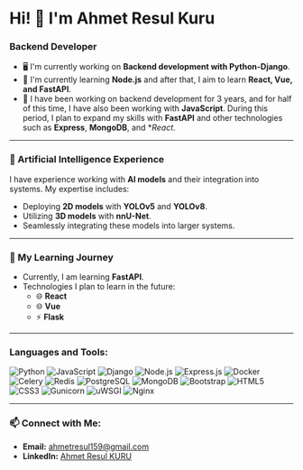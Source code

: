 # Hi! 👋 I'm Ahmet Resul Kuru

### Backend Developer

- 🖥️ I'm currently working on **Backend development with Python-Django**.
- 🌱 I'm currently learning **Node.js** and after that, I aim to learn **React, Vue, and FastAPI**.
- 🌟 I have been working on backend development for 3 years, and for half of this time, I have also been working with **JavaScript**. During this period, I plan to expand my skills with **FastAPI** and other technologies such as **Express**, **MongoDB**, and **React*.

---

### 🧠 Artificial Intelligence Experience

I have experience working with **AI models** and their integration into systems. My expertise includes:
- Deploying **2D models** with **YOLOv5** and **YOLOv8**.
- Utilizing **3D models** with **nnU-Net**.
- Seamlessly integrating these models into larger systems.

---

### 🚀 My Learning Journey

- Currently, I am learning **FastAPI**.
- Technologies I plan to learn in the future:
  - 🌐 **React**
  - 🌐 **Vue**
  - ⚡ **Flask**
---

### Languages and Tools:
![Python](https://img.shields.io/badge/-Python-3776AB?style=flat&logo=python&logoColor=white)
![JavaScript](https://img.shields.io/badge/-JavaScript-F7DF1E?style=flat&logo=javascript&logoColor=black)
![Django](https://img.shields.io/badge/-Django-092E20?style=flat&logo=django&logoColor=white)
![Node.js](https://img.shields.io/badge/-Node.js-339933?style=flat&logo=node.js&logoColor=white)
![Express.js](https://img.shields.io/badge/-Express.js-000000?style=flat&logo=express&logoColor=white)
![Docker](https://img.shields.io/badge/-Docker-2496ED?style=flat&logo=docker&logoColor=white)
![Celery](https://img.shields.io/badge/-Celery-37814A?style=flat&logo=celery&logoColor=white)
![Redis](https://img.shields.io/badge/-Redis-DC382D?style=flat&logo=redis&logoColor=white)
![PostgreSQL](https://img.shields.io/badge/-PostgreSQL-336791?style=flat&logo=postgresql&logoColor=white)
![MongoDB](https://img.shields.io/badge/-MongoDB-47A248?style=flat&logo=mongodb&logoColor=white)
![Bootstrap](https://img.shields.io/badge/-Bootstrap-7952B3?style=flat&logo=bootstrap&logoColor=white)
![HTML5](https://img.shields.io/badge/-HTML5-E34F26?style=flat&logo=html5&logoColor=white)
![CSS3](https://img.shields.io/badge/-CSS3-1572B6?style=flat&logo=css3&logoColor=white)
![Gunicorn](https://img.shields.io/badge/-Gunicorn-499848?style=flat&logo=gunicorn&logoColor=white)
![uWSGI](https://img.shields.io/badge/-uWSGI-333333?style=flat&logo=uwsgi&logoColor=white)
![Nginx](https://img.shields.io/badge/-Nginx-009639?style=flat&logo=nginx&logoColor=white)

---

### 📫 Connect with Me:
- **Email:** ahmetresul159@gmail.com
- **LinkedIn:** [Ahmet Resul KURU](https://linkedin.com/in/ahmet-resul-kuru-785717214)

